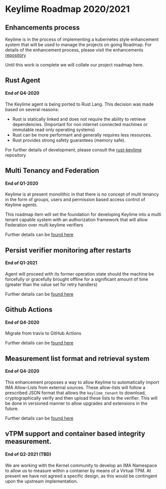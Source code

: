 # Keylime Roadmap 2020/2021

## Enhancements process

Keylime is in the process of implementing a kubernetes style enhancement system
that will be used to manage the projects on going Roadmap. For details of the
enhancement process, please visit the enhancements [repository](https://github.com/keylime/enhancements)

Until this work is complete we will collate our project roadmap here.

## Rust Agent
#### End of Q4-2020

The Keylime agent is being ported to Rust Lang. This decision was made based on
several reasons:

* Rust is statically linked and does not require the ability to retrieve
  dependencies. (Important for non internet connected machines or immutable read
  only operating systems)
* Rust can be more performant and generally requires less resources.
* Rust provides strong safety guarantees (memory safe).

For further details of development, please consult the [rust-keylime](https://github.com/keylime/rust-keylime)
repository

## Multi Tenancy and Federation
#### End of Q1-2020
Keylime is at present monolithic in that there is no concept of multi tenancy in
the form of groups, users and permission based access control of Keylime agents.

This roadmap item will set the foundation for developing Keylime into a multi
tenant capable system with an authorization framework that will allow
Federation over multi keylime verifiers

Further details can be [found here](https://github.com/lukehinds/enhancements/blob/master/7_multi-tenancy.md)

## Persist verifier monitoring after restarts
#### End of Q1-2021

Agent will proceed with its former operation state should the machine be
forcefully or gracefully brought offline for a significant amount of time
(greater than the value set for retry handlers)

Further details can be [found here](https://github.com/lukehinds/enhancements/blob/master/1_persist_agent_restart.md)

## Github Actions
#### End of Q4-2020

Migrate from travis to GitHub Actions

Further details can be [found here](https://github.com/lukehinds/enhancements/blob/master/1_persist_agent_restart.md)

## Measurement list format and retrieval system
#### End of Q4-2020

This enhancement proposes a way to allow Keylime to automatically
import IMA Allow-Lists from external sources. These allow-lists will
follow a prescribed JSON format that allows the `keylime_tenant` to
download, cryptographically verify and then upload these lists to the
verifier. This will be done in versioned manner to allow upgrades and
extensions in the future.

Further details can be [found here](https://github.com/keylime/enhancements/issues/16)

## vTPM support and container based integrity measurement.
#### End of Q2-2021 (TBD)

We are working with the Kernel community to develop an IMA Namespace to allow us
to measure within a container by means of a Virtual TPM. At present we have not
agreed a specific design, as this would be contingent upon the upstream
implementation.
